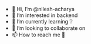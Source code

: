 - 👋 Hi, I’m @nilesh-acharya
- 👀 I’m interested in backend
- 🌱 I’m currently learning ❔ 
- 💞️ I’m looking to collaborate on 
- 📫 How to reach me 🦋

<!---
nilesh-acharya/nilesh-acharya is a ✨ special ✨ repository because its `README.md` (this file) appears on your GitHub profile.
You can click the Preview link to take a look at your changes.
--->
